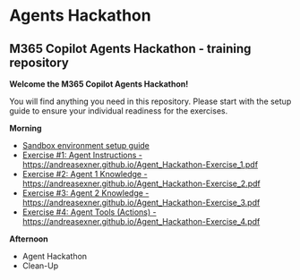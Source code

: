 # Agents Hackathon

## M365 Copilot Agents Hackathon - training repository

**Welcome the M365 Copilot Agents Hackathon!**

You will find anything you need in this repository. Please start with the setup guide to ensure your individual readiness for the exercises. 

**Morning**

+ [Sandbox environment setup guide](<Setup/Sandbox environment setup guide.md>)
+ <a href="https://andreasexner.github.io/Agent_Hackathon-Exercise_1.pdf" target="_blank" rel="noopener noreferrer">Exercise #1: Agent Instructions - https://andreasexner.github.io/Agent_Hackathon-Exercise_1.pdf</a>
+ <a href="https://andreasexner.github.io/Agent_Hackathon-Exercise_2.pdf" target="_blank" rel="noopener noreferrer">Exercise #2: Agent 1 Knowledge - https://andreasexner.github.io/Agent_Hackathon-Exercise_2.pdf</a>
+ <a href="https://andreasexner.github.io/Agent_Hackathon-Exercise_3.pdf" target="_blank" rel="noopener noreferrer">Exercise #3: Agent 2 Knowledge - https://andreasexner.github.io/Agent_Hackathon-Exercise_3.pdf</a>
+ <a href="https://andreasexner.github.io/Agent_Hackathon-Exercise_4.pdf" target="_blank" rel="noopener noreferrer">Exercise #4: Agent Tools (Actions) - https://andreasexner.github.io/Agent_Hackathon-Exercise_4.pdf</a>

**Afternoon**

+ Agent Hackathon
+ Clean-Up